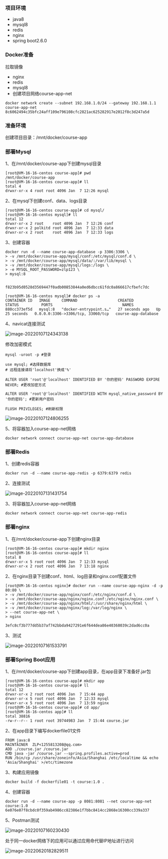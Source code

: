 ### 项目环境

- java8
- mysql8
- redis
- nginx
- spring boot2.6.0



### Docker准备

拉取镜像

- nginx
- redis
- mysql8
- 创建项目网络course-app-net

```shell
docker network create --subnet 192.168.1.0/24 --gateway 192.168.1.1 course-app-net
8c6062494c35bfc24aff109e796108cfc2821ac625282917e2012f8c3d247a5d
```



### 准备环境

创建项目目录：/mnt/docker/course-app



### 部署Mysql

1、在/mnt/docker/course-app下创建mysql目录

```shell
[root@VM-16-16-centos course-app]# pwd
/mnt/docker/course-app
[root@VM-16-16-centos course-app]# ll
total 4
drwxr-xr-x 4 root root 4096 Jan  7 12:26 mysql

```

2、在mysql下创建conf、data、logs目录

```shell
[root@VM-16-16-centos course-app]# cd mysql/
[root@VM-16-16-centos mysql]# ll
total 12
drwxr-xr-x 2 root    root 4096 Jan  7 12:26 conf
drwxr-xr-x 2 polkitd root 4096 Jan  7 12:33 data
drwxr-xr-x 2 root    root 4096 Jan  7 12:33 logs
```

3、创建容器

```shell
docker run -d --name course-app-database -p 3306:3306 \
> -v /mnt/docker/course-app/mysql/conf:/etc/mysql/conf.d \
> -v /mnt/docker/course-app/mysql/data/:/var/lib/mysql \
> -v /mnt/docker/course-app/mysql/logs:/logs \
> -e MYSQL_ROOT_PASSWORD=zlp123 \
> mysql:8


f823b95d0528d3569447f0adb00853844a0ed6dbcc61fdc0a866617cfbefc7dc

[root@VM-16-16-centos mysql]# docker ps -a
CONTAINER ID   IMAGE     COMMAND                  CREATED          STATUS          PORTS                               NAMES
880cc373ef5d   mysql:8   "docker-entrypoint.s…"   27 seconds ago   Up 25 seconds   0.0.0.0:3306->3306/tcp, 33060/tcp   course-app-database
```

4、navicat连接测试

![image-20220107124343138](image/image-20220107124343138.png)

修改加密模式

```mysql
mysql -uroot -p #登录

use mysql; #选择数据库
# 远程连接请将'localhost'换成'%'

ALTER USER 'root'@'localhost' IDENTIFIED BY '你的密码' PASSWORD EXPIRE NEVER; #更改加密方式

ALTER USER 'root'@'localhost' IDENTIFIED WITH mysql_native_password BY '你的密码'; #更新用户密码

FLUSH PRIVILEGES; #刷新权限
```

![image-20220107124806255](image/image-20220107124806255.png)

5、将容器加入course-app-net网络

```shell
docker network connect course-app-net course-app-database
```





### 部署Redis

1、创建redis容器

```shell
docker run -d --name course-app-redis -p 6379:6379 redis
```

2、连接测试

![image-20220107131431754](image/image-20220107131431754.png)

3、将容器加入course-app-net网络

```shell
docker network connect course-app-net course-app-redis
```





### 部署nginx

1、在/mnt/docker/course-app下创建nginx目录

```shell
[root@VM-16-16-centos course-app]# mkdir nginx
[root@VM-16-16-centos course-app]# ll
total 8
drwxr-xr-x 5 root root 4096 Jan  7 12:33 mysql
drwxr-xr-x 2 root root 4096 Jan  7 13:18 nginx

```

2、在nginx目录下创建conf、html、log目录和nginx.conf配置文件

```shell
[root@VM-16-16-centos nginx]# docker run --name course-app-nginx -d -p 80:80 \
> -v /mnt/docker/course-app/nginx/conf:/etc/nginx/conf.d \
> -v /mnt/docker/course-app/nginx/nginx.conf:/etc/nginx/nginx.conf \
> -v /mnt/docker/course-app/nginx/html/:/usr/share/nginx/html \
> -v /mnt/docker/course-app/nginx/log:/var/log/nginx \
> --net course-app-net \
> nginx

3efc8cf3b777dd5b37af742bbda9427291e6f644dea86e40368039c2dad6cc0a

```

3、测试

![image-20220107161533791](image/image-20220107161533791.png)



### 部署Spring Boot应用

1、在/mnt/docker/course-app下创建app目录，在app目录下准备好.jar包

```shell
[root@VM-16-16-centos course-app]# mkdir app
[root@VM-16-16-centos course-app]# ll
total 12
drwxr-xr-x 2 root root 4096 Jan  7 15:44 app
drwxr-xr-x 5 root root 4096 Jan  7 12:33 mysql
drwxr-xr-x 5 root root 4096 Jan  7 13:59 nginx
[root@VM-16-16-centos course-app]# cd app/
[root@VM-16-16-centos app]# ll
total 38816
-rw-r--r-- 1 root root 39744983 Jan  7 15:44 course.jar
```

2、在app目录下编写dockerfile01文件

```shell
FROM java:8
MAINTAINER  ZLP<1255813208@qq.com>
ADD ./course.jar /course.jar
CMD java -jar /course.jar --spring.profiles.active=prod
RUN /bin/cp /usr/share/zoneinfo/Asia/Shanghai /etc/localtime && echo 'Asia/Shanghai' >/etc/timezone
```

3、构建应用镜像

```shell
docker build -f dockerfile01 -t course:1.0 .
```

4、创建容器

```shell
docker run -d --name course-app -p 8081:8081 --net course-app-net course:1.0
6e076e07f8cbdc0f359ab4986cc82386e1f7bbc8414cc2868e16300cc339a337
```

5、Postman测试

![image-20220107160230430](image/image-20220107160230430.png)





处于同一docker网络下的应用可以通过应用命代替IP地址进行访问

![image-20220620182829511](image/image-20220620182829511.png)